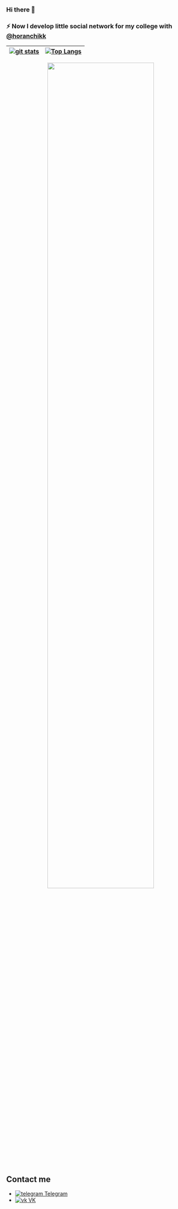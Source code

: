 ### Hi there 👋

### :zap: Now I develop little social network for my college with [@horanchikk](https://github.com/horanchikk)

<div align="center">

|[![git stats](https://github-readme-stats.vercel.app/api?username=Ethosa&theme=tokyonight&show_icons=true)](https://github.com/anuraghazra/github-readme-stats)|[![Top Langs](https://github-readme-stats.vercel.app/api/top-langs/?username=ethosa&theme=tokyonight&layout=compact&langs_count=8)](https://github.com/anuraghazra/github-readme-stats)|
|:---:|:---:|

<img src="https://github-readme-stats.vercel.app/api/wakatime?username=Ethosa&theme=tokyonight&show_icons=true&layout=compact" width="75%">

</div>

## Contact me
- [![telegram](https://user-images.githubusercontent.com/49402667/166088141-129efaa7-b150-4252-9533-09723158cd2b.png) Telegram](https://t.me/ethosa)
- [![vk](https://user-images.githubusercontent.com/49402667/166088142-92d40ca4-1018-4e72-87ec-9653ad3fcc52.png) VK](https://vk.com/akihayase)
